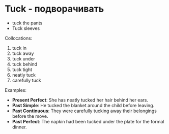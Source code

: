 # Tuck - подворачивать

- tuck the pants
- Tuck sleeves

Collocations:

1. tuck in
2. tuck away
3. tuck under
4. tuck behind
5. tuck tight
6. neatly tuck
7. carefully tuck

Examples:

- **Present Perfect**: She has neatly tucked her hair behind her ears.
- **Past Simple**: He tucked the blanket around the child before leaving.
- **Past Continuous**: They were carefully tucking away their belongings before the move.
- **Past Perfect**: The napkin had been tucked under the plate for the formal dinner.
